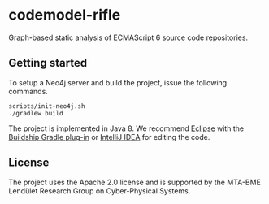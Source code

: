 # codemodel-rifle

Graph-based static analysis of ECMAScript 6 source code repositories.

## Getting started

To setup a Neo4j server and build the project, issue the following commands.

```
scripts/init-neo4j.sh
./gradlew build
```

The project is implemented in Java 8. We recommend [Eclipse](http://www.eclipse.org/downloads/eclipse-packages/) with the [Buildship Gradle plug-in](https://projects.eclipse.org/projects/tools.buildship) or [IntelliJ IDEA](https://www.jetbrains.com/idea/) for editing the code.

## License

The project uses the Apache 2.0 license and is supported by the MTA-BME Lendület Research Group on Cyber-Physical Systems.

